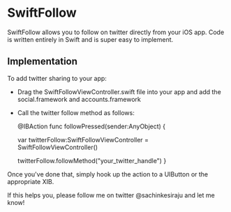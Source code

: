 SwiftFollow
===========

SwiftFollow allows you to follow on twitter directly from your iOS app. Code is written entirely in Swift and is super easy
to implement.

<h2>Implementation </h2>

To add twitter sharing to your app:

- Drag the SwiftFollowViewController.swift file into your app and add the social.framework and accounts.framework

- Call the twitter follow method as follows:

  @IBAction func followPressed(sender:AnyObject)
  {
  
    var twitterFollow:SwiftFollowViewController = SwiftFollowViewController()
    
    twitterFollow.followMethod("your_twitter_handle")
  }
    
Once you've done that, simply hook up the action to a UIButton or the appropriate XIB. 

If this helps you, please follow me on twitter @sachinkesiraju and let me know!
